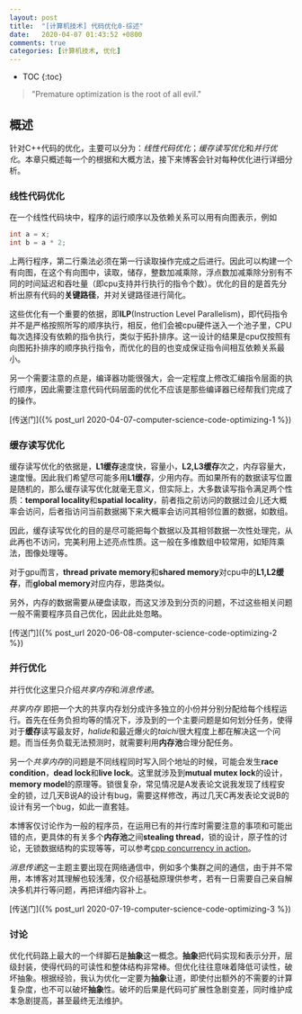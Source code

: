 ```yaml
---
layout: post
title:  "[计算机技术] 代码优化0-综述"
date:   2020-04-07 01:43:52 +0800
comments: true
categories: [计算机技术, 优化]
---
```


* TOC
{:toc}

> "Premature optimization is the root of all evil."

## 概述

针对C++代码的优化，主要可以分为：*线性代码优化*；*缓存读写优化*和*并行优化*。本章只概述每一个的根据和大概方法，接下来博客会针对每种优化进行详细分析。

### 线性代码优化

在一个线性代码块中，程序的运行顺序以及依赖关系可以用有向图表示，例如

```c++
int a = x;
int b = a * 2;
```

上两行程序，第二行乘法必须在第一行读取操作完成之后进行。因此可以构建一个有向图，在这个有向图中，读取，储存，整数加减乘除，浮点数加减乘除分别有不同的时间延迟和吞吐量（即cpu支持并行执行的指令个数）。优化的目的是首先分析出原有代码的**关键路径**，并对关键路径进行简化。

这些优化有一个重要的依据，即**ILP**(Instruction Level Parallelism)，即代码指令并不是严格按照所写的顺序执行，相反，他们会被cpu硬件送入一个池子里，CPU每次选择没有依赖的指令执行，类似于拓扑排序。这一设计的结果是cpu仅按照有向图拓扑排序的顺序执行指令，而优化的目的也变成保证指令间相互依赖关系最小。

另一个需要注意的点是，编译器功能很强大，会一定程度上修改汇编指令层面的执行顺序，因此需要注意代码代码层面的优化不应该是那些编译器已经帮我们完成了的操作。

[传送门]({% post_url 2020-04-07-computer-science-code-optimizing-1 %})

### 缓存读写优化

缓存读写优化的依据是，**L1缓存**速度快，容量小，**L2,L3缓存**次之，内存容量大，速度慢。因此我们希望尽可能多用**L1缓存**，少用内存。而如果所有的数据读写位置是随机的，那么缓存读写优化就毫无意义，但实际上，大多数读写指令满足两个性质：**temporal locality**和**spatial locality**，前者指之前访问的数据过会儿还大概率会访问，后者指访问当前数据揭下来大概率会访问其相邻位置的数据，如数组。

因此，缓存读写优化的目的是尽可能把每个数据以及其相邻数据一次性处理完，从此再也不访问，完美利用上述亮点性质。这一般在多维数组中较常用，如矩阵乘法，图像处理等。

对于gpu而言，**thread private memory**和**shared memory**对cpu中的**L1,L2缓存**，而**global memory**对应内存，思路类似。

另外，内存的数据需要从硬盘读取，而这又涉及到分页的问题，不过这些相关问题一般不需要程序员自己优化，因此此处忽略。

[传送门]({% post_url 2020-06-08-computer-science-code-optimizing-2 %})

### 并行优化

并行优化这里只介绍*共享内存*和*消息传递*。

*共享内存* 即把一个大的共享内存划分成许多独立的小份并分别分配给每个线程运行。首先在任务负担均等的情况下，涉及到的一个主要问题是如何划分任务，使得对于**缓存**读写最友好，*halide*和最近爆火的*taichi*很大程度上都在解决这一个问题。而当任务负载无法预测时，就需要利用**内存池**合理分配任务。

另一个*共享内存*的问题是不同线程同时写入同个地址的时候，可能会发生**race condition**，**dead lock**和**live lock**。这里就涉及到**mutual mutex lock**的设计，**memory model**的原理等。锁很复杂，常见情况是A发表论文说我发现了线程安全的锁，过几天B说A的设计有bug，需要这样修改，再过几天C再发表论文说B的设计有另一个bug，如此一直套娃。

本博客仅讨论作为一般的程序员，在运用已有的并行库时需要注意的事项和可能出错的点，更具体的有关多个**内存池**之间**stealing thread**，锁的设计，原子性的讨论，无锁数据结构的实现等等，可以参考[cpp concurrency in action](https://chenxiaowei.gitbook.io/cpp_concurrency_in_action/)。

*消息传递*这一主题主要出现在网络通信中，例如多个集群之间的通信，由于并不常用，本博客对其理解也较浅薄，仅介绍基础原理供参考，若有一日需要自己亲自解决多机并行等问题，再把详细内容补上。

[传送门]({% post_url 2020-07-19-computer-science-code-optimizing-3 %})

### 讨论

优化代码路上最大的一个绊脚石是**抽象**这一概念。**抽象**把代码实现和表示分开，层级封装，使得代码的可读性和整体结构非常棒。但优化往往意味着降低可读性，破坏抽象。根据经验，我认为优化一定要为**抽象**让道，即使付出额外的不需要的计算复杂度，也不可以破坏**抽象**性。破坏的后果是代码可扩展性急剧变差，同时维护成本急剧提高，甚至最终无法维护。

